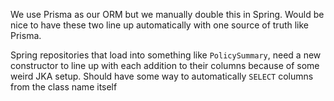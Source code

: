 We use Prisma as our ORM but we manually double this in Spring. Would be nice to have these two line up automatically with one source of truth like Prisma. 

Spring repositories that load into something like `PolicySummary`, need a new constructor to line up with each addition to their columns because of some weird JKA setup. Should have some way to automatically `SELECT` columns from the class name itself